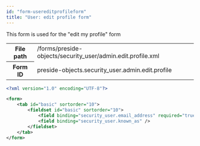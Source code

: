 ```yaml
---
id: "form-usereditprofileform"
title: "User: edit profile form"
---
```


This form is used for the "edit my profile" form

<div class="table-responsive"><table class="table table-condensed"><tr><th>File path</th><td>/forms/preside-objects/security_user/admin.edit.profile.xml</td></tr><tr><th>Form ID</th><td>preside-objects.security_user.admin.edit.profile</td></tr></table></div>

```xml
<?xml version="1.0" encoding="UTF-8"?>

<form>
    <tab id="basic" sortorder="10">
        <fieldset id="basic" sortorder="10">
            <field binding="security_user.email_address" required="true" control="emailinput" />
            <field binding="security_user.known_as" />
        </fieldset>
    </tab>
</form>
```
